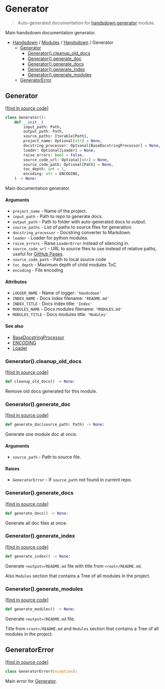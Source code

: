 # Generator

> Auto-generated documentation for [handsdown.generator](https://github.com/vemel/handsdown/blob/main/handsdown/generator.py) module.

Main handsdown documentation generator.

- [Handsdown](../README.md#-handsdown---python-documentation-generator) / [Modules](../MODULES.md#modules) / [Handsdown](index.md#handsdown) / Generator
    - [Generator](#generator)
        - [Generator().cleanup_old_docs](#generatorcleanup_old_docs)
        - [Generator().generate_doc](#generatorgenerate_doc)
        - [Generator().generate_docs](#generatorgenerate_docs)
        - [Generator().generate_index](#generatorgenerate_index)
        - [Generator().generate_modules](#generatorgenerate_modules)
    - [GeneratorError](#generatorerror)

## Generator

[[find in source code]](https://github.com/vemel/handsdown/blob/main/handsdown/generator.py#L30)

```python
class Generator():
    def __init__(
        input_path: Path,
        output_path: Path,
        source_paths: Iterable[Path],
        project_name: Optional[str] = None,
        docstring_processor: Optional[BaseDocstringProcessor] = None,
        loader: Optional[Loader] = None,
        raise_errors: bool = False,
        source_code_url: Optional[str] = None,
        source_code_path: Optional[Path] = None,
        toc_depth: int = 1,
        encoding: str = ENCODING,
    ) -> None:
```

Main documentation generator.

#### Arguments

- `project_name` - Name of the project.
- `input_path` - Path to repo to generate docs.
- `output_path` - Path to folder with auto-generated docs to output.
- `source_paths` - List of paths to source files for generation.
- `docstring_processor` - Docstring converter to Markdown.
- `loader` - Loader for python modules.
- `raise_errors` - Raise `LoaderError` instead of silencing in.
- `source_code_url` - URL to source files to use instead of relative paths,
    useful for [GitHub Pages](https://pages.github.com/).
- `source_code_path` - Path to local source code
- `toc_depth` - Maximum depth of child modules ToC
- `encoding` - File encoding

#### Attributes

- `LOGGER_NAME` - Name of logger: `'handsdown'`
- `INDEX_NAME` - Docs index filename: `'README.md'`
- `INDEX_TITLE` - Docs index title: `'Index'`
- `MODULES_NAME` - Docs modules filename: `'MODULES.md'`
- `MODULES_TITLE` - Docs modules title: `'Modules'`

#### See also

- [BaseDocstringProcessor](processors/base.md#basedocstringprocessor)
- [ENCODING](settings.md#encoding)
- [Loader](loader.md#loader)

### Generator().cleanup_old_docs

[[find in source code]](https://github.com/vemel/handsdown/blob/main/handsdown/generator.py#L153)

```python
def cleanup_old_docs() -> None:
```

Remove old docs generated for this module.

### Generator().generate_doc

[[find in source code]](https://github.com/vemel/handsdown/blob/main/handsdown/generator.py#L187)

```python
def generate_doc(source_path: Path) -> None:
```

Generate one module doc at once.

#### Arguments

- `source_path` - Path to source file.

#### Raises

- `GeneratorError` - If `source_path` not found in current repo.

### Generator().generate_docs

[[find in source code]](https://github.com/vemel/handsdown/blob/main/handsdown/generator.py#L313)

```python
def generate_docs() -> None:
```

Generate all doc files at once.

### Generator().generate_index

[[find in source code]](https://github.com/vemel/handsdown/blob/main/handsdown/generator.py#L325)

```python
def generate_index() -> None:
```

Generate `<output>/README.md` file with title from `<root>/README.md`.

Also `Modules` section that contains a Tree of all modules in the project.

### Generator().generate_modules

[[find in source code]](https://github.com/vemel/handsdown/blob/main/handsdown/generator.py#L351)

```python
def generate_modules() -> None:
```

Generate `<output>/README.md` file.

Title from `<root>/README.md` and `Modules`
section that contains a Tree of all modules in the project.

## GeneratorError

[[find in source code]](https://github.com/vemel/handsdown/blob/main/handsdown/generator.py#L24)

```python
class GeneratorError(Exception):
```

Main error for [Generator](#generator).
